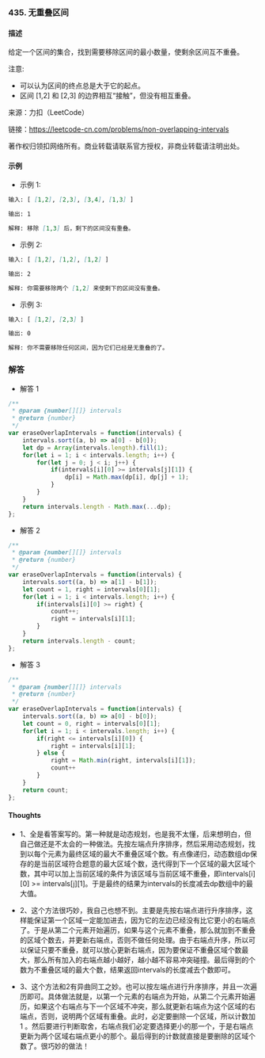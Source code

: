 ### 435. 无重叠区间

#### 描述

给定一个区间的集合，找到需要移除区间的最小数量，使剩余区间互不重叠。

注意:

+ 可以认为区间的终点总是大于它的起点。
+ 区间 [1,2] 和 [2,3] 的边界相互“接触”，但没有相互重叠。


来源：力扣（LeetCode）

链接：https://leetcode-cn.com/problems/non-overlapping-intervals

著作权归领扣网络所有。商业转载请联系官方授权，非商业转载请注明出处。

#### 示例

+ 示例 1:
```md
输入: [ [1,2], [2,3], [3,4], [1,3] ]

输出: 1

解释: 移除 [1,3] 后，剩下的区间没有重叠。
```
+ 示例 2:
```md
输入: [ [1,2], [1,2], [1,2] ]

输出: 2

解释: 你需要移除两个 [1,2] 来使剩下的区间没有重叠。
```
+ 示例 3:
```md
输入: [ [1,2], [2,3] ]

输出: 0

解释: 你不需要移除任何区间，因为它们已经是无重叠的了。
```


### 解答

+ 解答 1
```js
/**
 * @param {number[][]} intervals
 * @return {number}
 */
var eraseOverlapIntervals = function(intervals) {
    intervals.sort((a, b) => a[0] - b[0]);
    let dp = Array(intervals.length).fill(1);
    for(let i = 1; i < intervals.length; i++) {
        for(let j = 0; j < i; j++) {
            if(intervals[i][0] >= intervals[j][1]) {
                dp[i] = Math.max(dp[i], dp[j] + 1);
            }
        }
    }
    return intervals.length - Math.max(...dp);
};
```

+ 解答 2
```js
/**
 * @param {number[][]} intervals
 * @return {number}
 */
var eraseOverlapIntervals = function(intervals) {
    intervals.sort((a, b) => a[1] - b[1]);
    let count = 1, right = intervals[0][1];
    for(let i = 1; i < intervals.length; i++) {
        if(intervals[i][0] >= right) {
            count++;
            right = intervals[i][1];
        }
    }
    return intervals.length - count;
};
```

+ 解答 3
```js
/**
 * @param {number[][]} intervals
 * @return {number}
 */
var eraseOverlapIntervals = function(intervals) {
    intervals.sort((a, b) => a[0] - b[0]);
    let count = 0, right = intervals[0][1];
    for(let i = 1; i < intervals.length; i++) {
        if(right <= intervals[i][0]) {
            right = intervals[i][1];
        } else {
            right = Math.min(right, intervals[i][1]);
            count++
        }
    }
    return count;
};
```

#### Thoughts

+ 1、全是看答案写的。第一种就是动态规划，也是我不太懂，后来想明白，但自己做还是不太会的一种做法。先按左端点升序排序，然后采用动态规划，找到以每个元素为最终区域的最大不重叠区域个数。有点像递归，动态数组dp保存的是当前区域符合题意的最大区域个数，迭代得到下一个区域的最大区域个数，其中可以加上当前区域的条件为该区域与当前区域不重叠，即intervals[i][0] >= intervals[j][1]。于是最终的结果为intervals的长度减去dp数组中的最大值。

+ 2、这个方法很巧妙，我自己也想不到。主要是先按右端点进行升序排序，这样能保证第一个区域一定能加进去，因为它的左边已经没有比它更小的右端点了。于是从第二个元素开始遍历，如果与这个元素不重叠，那么就加到不重叠的区域个数去，并更新右端点，否则不做任何处理。由于右端点升序，所以可以保证只要不重叠，就可以放心更新右端点，因为要保证不重叠区域个数最大，那么所有加入的右端点越小越好，越小越不容易冲突碰撞。最后得到的个数为不重叠区域的最大个数，结果返回intervals的长度减去个数即可。

+ 3、这个方法和2有异曲同工之妙。也可以按左端点进行升序排序，并且一次遍历即可。具体做法就是，以第一个元素的右端点为开始，从第二个元素开始遍历，如果这个右端点与下一个区域不冲突，那么就更新右端点为这个区域的右端点，否则，说明两个区域有重叠。此时，必定要删除一个区域，所以计数加1 。然后要进行判断取舍，右端点我们必定要选择更小的那一个，于是右端点更新为两个区域右端点更小的那个。最后得到的计数就直接是要删除的区域个数了。很巧妙的做法！